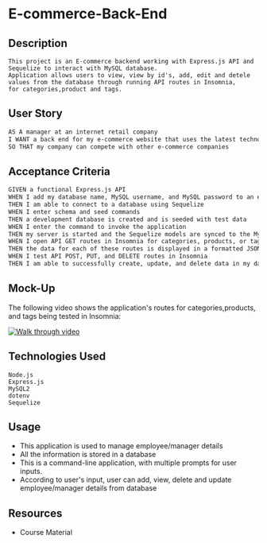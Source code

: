# E-commerce-Back-End

## Description

```
This project is an E-commerce backend working with Express.js API and Sequelize to interact with MySQL database.
Application allows users to view, view by id's, add, edit and detele values from the database through running API routes in Insomnia,
for categories,product and tags.

```

## User Story

```md
AS A manager at an internet retail company
I WANT a back end for my e-commerce website that uses the latest technologies
SO THAT my company can compete with other e-commerce companies
```

## Acceptance Criteria

```md
GIVEN a functional Express.js API
WHEN I add my database name, MySQL username, and MySQL password to an environment variable file
THEN I am able to connect to a database using Sequelize
WHEN I enter schema and seed commands
THEN a development database is created and is seeded with test data
WHEN I enter the command to invoke the application
THEN my server is started and the Sequelize models are synced to the MySQL database
WHEN I open API GET routes in Insomnia for categories, products, or tags
THEN the data for each of these routes is displayed in a formatted JSON
WHEN I test API POST, PUT, and DELETE routes in Insomnia
THEN I am able to successfully create, update, and delete data in my database
```

## Mock-Up

The following video shows the application's routes for categories,products, and tags being tested in Insomnia:

[![Walk through video](https://drive.google.com/file/d/1SR6vo_5f9NMagnOGYTEnXzUvZMLl08Hk/view.png)](https://drive.google.com/file/d/1SR6vo_5f9NMagnOGYTEnXzUvZMLl08Hk/view)

## Technologies Used

```
Node.js
Express.js
MySQL2
dotenv
Sequelize
```

## Usage

- This application is used to manage employee/manager details
- All the information is stored in a database
- This is a command-line application, with multiple prompts for user inputs.
- According to user's input, user can add, view, delete and update
  employee/manager details from database

## Resources

- Course Material
